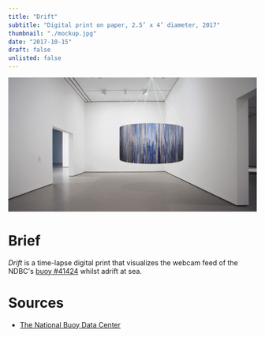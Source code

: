 ```yaml
---
title: "Drift"
subtitle: "Digital print on paper, 2.5’ x 4’ diameter, 2017"
thumbnail: "./mockup.jpg"
date: "2017-10-15"
draft: false
unlisted: false
---
```


![](mockup.jpg)

# Brief

_Drift_ is a time-lapse digital print that visualizes the webcam feed of the NDBC's [buoy #41424](http://www.ndbc.noaa.gov/station_page.php?station=41424) whilst adrift at sea.

# Sources

- [The National Buoy Data Center](http://www.ndbc.noaa.gov/buoycams)
